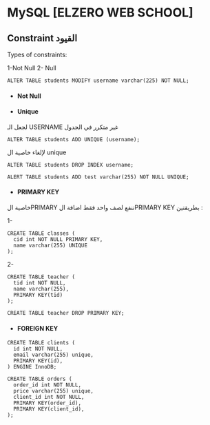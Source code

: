 # MySQL [ELZERO WEB SCHOOL]

##  Constraint القيود
Types of constraints:

1-Not Null 2- Null

```
ALTER TABLE students MODIFY username varchar(225) NOT NULL;
```

- #### Not Null

- #### Unique
لجعل الـ USERNAME غير متكرر في الجدول
```
ALTER TABLE students ADD UNIQUE (username);
```
لإلغاء خاصية ال unique
```
ALTER TABLE students DROP INDEX username;
```
```
ALERT TABLE students ADD test varchar(255) NOT NULL UNIQUE;
```
- #### PRIMARY KEY
خاصية الPRIMARY تنفع لصف واحد فقط
اضافة الPRIMARY KEY بطريقتين :

1-
```
CREATE TABLE classes (
  cid int NOT NULL PRIMARY KEY,
  name varchar(255) UNIQUE
);
```
2-
```
CREATE TABLE teacher (
  tid int NOT NULL,
  name varchar(255),
  PRIMARY KEY(tid)
);
```

```
CREATE TABLE teacher DROP PRIMARY KEY;
```
- #### FOREIGN KEY
```
CREATE TABLE clients (
  id int NOT NULL,
  email varchar(255) unique,
  PRIMARY KEY(id),
) ENGINE InnoDB;
```
```
CREATE TABLE orders (
  order_id int NOT NULL,
  price varchar(255) unique,
  client_id int NOT NULL,
  PRIMARY KEY(order_id),
  PRIMARY KEY(client_id),
);
```

